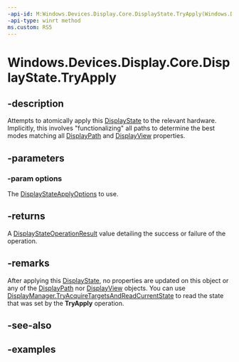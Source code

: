 ```yaml
---
-api-id: M:Windows.Devices.Display.Core.DisplayState.TryApply(Windows.Devices.Display.Core.DisplayStateApplyOptions)
-api-type: winrt method
ms.custom: RS5
---
```


<!-- Method syntax.
public DisplayStateOperationResult DisplayState.TryApply(DisplayStateApplyOptions options)
-->

# Windows.Devices.Display.Core.DisplayState.TryApply

## -description
Attempts to atomically apply this [DisplayState](displaystate.md) to the relevant hardware. Implicitly, this involves "functionalizing" all paths to determine the best modes matching all [DisplayPath](displaypath.md) and [DisplayView](displayview.md) properties.

## -parameters
### -param options
The [DisplayStateApplyOptions](displaystateapplyoptions.md) to use.

## -returns
A [DisplayStateOperationResult](displaystateoperationresult.md) value detailing the success or failure of the operation.

## -remarks
After applying this [DisplayState](displaystate.md), no properties are updated on this object or any of the [DisplayPath](displaypath.md) nor [DisplayView](displayview.md) objects. You can use [DisplayManager.TryAcquireTargetsAndReadCurrentState](displaymanager_tryacquiretargetsandreadcurrentstate_305775428.md) to read the state that was set by the **TryApply** operation.

## -see-also

## -examples
